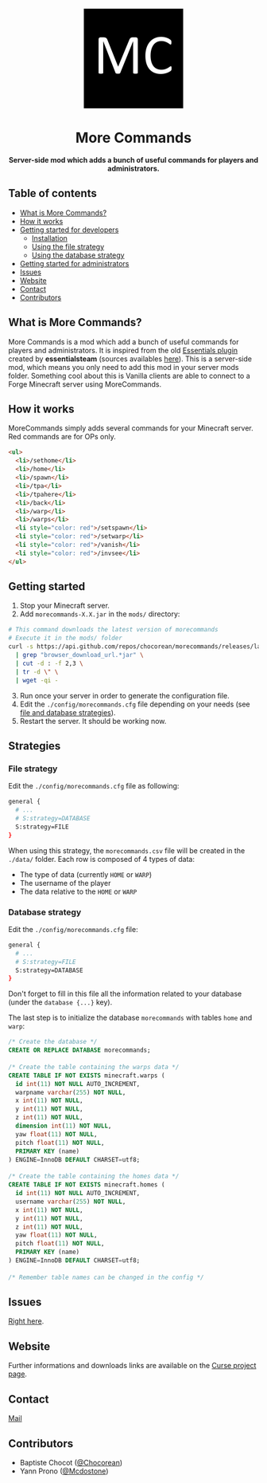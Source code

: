 <div align="center">
  <br>
  <img
    alt="MoreCommands logo"
    src="./src/main/resources/assets/morecommands/textures/logo.png"
    width=200px
  />
  <br/>
  <h1>More Commands</h1>
  <strong>Server-side mod which adds a bunch of useful commands for players and administrators.</strong>
</div>

## Table of contents

- [What is More Commands?](#what-is-more-commands)
- [How it works](#how-it-works)
- [Getting started for developers](#getting-started-for-developers)
  - [Installation](#installation)
  - [Using the file strategy](#using-the-file-strategy)
  - [Using the database strategy](#using-the-database-strategy)
- [Getting started for administrators](#getting-started-for-administrators)
- [Issues](#issues)
- [Website](#website)
- [Contact](#contact)
- [Contributors](#contributors)

## What is More Commands?
More Commands is a mod which add a bunch of useful commands for players and administrators. It is inspired from the old [Essentials plugin](https://dev.bukkit.org/projects/essentials) created by **essentialsteam** (sources availables [here](https://github.com/essentials/Essentials)). This is a server-side mod, which means you only need to add this mod in your server mods folder. Something cool about this is Vanilla clients are able to connect to a Forge Minecraft server using MoreCommands.

## How it works

MoreCommands simply adds several commands for your Minecraft server. Red commands are for OPs only.
```html
<ul>
  <li>/sethome</li>
  <li>/home</li>
  <li>/spawn</li>
  <li>/tpa</li>
  <li>/tpahere</li>
  <li>/back</li>
  <li>/warp</li>
  <li>/warps</li>
  <li style="color: red">/setspawn</li>
  <li style="color: red">/setwarp</li>
  <li style="color: red">/vanish</li>
  <li style="color: red">/invsee</li>
</ul>
```

## Getting started

1. Stop your Minecraft server.
2. Add `morecommands-X.X.jar` in the `mods/` directory:
```bash
# This command downloads the latest version of morecommands
# Execute it in the mods/ folder
curl -s https://api.github.com/repos/chocorean/morecommands/releases/latest \
  | grep "browser_download_url.*jar" \
  | cut -d : -f 2,3 \
  | tr -d \" \
  | wget -qi -
```
3. Run once your server in order to generate the configuration file.
4. Edit the `./config/morecommands.cfg` file depending on your needs (see [file and database strategies](#strategies)).
5. Restart the server. It should be working now.

## Strategies

### File strategy

Edit the `./config/morecommands.cfg` file as following:
```bash
general {
  # ...
  # S:strategy=DATABASE
  S:strategy=FILE
}
```
When using this strategy, the `morecommands.csv` file will be created in the `./data/` folder.
Each row is composed of 4 types of data:
 - The type of data (currently `HOME` or `WARP`)
 - The username of the player
 - The data relative to the `HOME` or `WARP`

### Database strategy

Edit the `./config/morecommands.cfg` file:
```bash
general {
  # ...
  # S:strategy=FILE
  S:strategy=DATABASE
}
```
Don't forget to fill in this file all the information related to your database (under the `database {...}` key).
 
The last step is to initialize the database `morecommands` with tables `home` and `warp`:

```sql
/* Create the database */
CREATE OR REPLACE DATABASE morecommands;

/* Create the table containing the warps data */
CREATE TABLE IF NOT EXISTS minecraft.warps (
  id int(11) NOT NULL AUTO_INCREMENT,
  warpname varchar(255) NOT NULL,
  x int(11) NOT NULL,
  y int(11) NOT NULL,
  z int(11) NOT NULL,
  dimension int(11) NOT NULL,
  yaw float(11) NOT NULL,
  pitch float(11) NOT NULL,
  PRIMARY KEY (name)
) ENGINE=InnoDB DEFAULT CHARSET=utf8;

/* Create the table containing the homes data */
CREATE TABLE IF NOT EXISTS minecraft.homes (
  id int(11) NOT NULL AUTO_INCREMENT,
  username varchar(255) NOT NULL,
  x int(11) NOT NULL,
  y int(11) NOT NULL,
  z int(11) NOT NULL,
  yaw float(11) NOT NULL,
  pitch float(11) NOT NULL,
  PRIMARY KEY (name)
) ENGINE=InnoDB DEFAULT CHARSET=utf8;

/* Remember table names can be changed in the config */
```

## Issues

[Right here](https://github.com/Chocorean/morecommands/issues).

## Website

Further informations and downloads links are available on the [Curse project page](https://minecraft.curseforge.com/projects/more-commands-mod).

## Contact

[Mail](mailto:baptiste.chocot@gmail.com)

## Contributors

- Baptiste Chocot ([@Chocorean](https://www.github.com/Chocorean/))
- Yann Prono ([@Mcdostone](https://www.github.com/Mcdostone/))